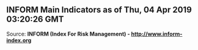 ## INFORM Main Indicators as of Thu, 04 Apr 2019 03:20:26 GMT

Source: **INFORM (Index For Risk Management) - http://www.inform-index.org**